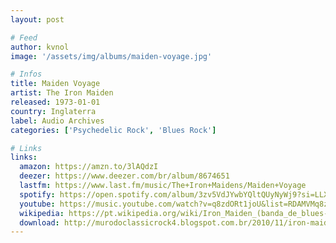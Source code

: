 ```yaml
---
layout: post

# Feed
author: kvnol
image: '/assets/img/albums/maiden-voyage.jpg'

# Infos
title: Maiden Voyage
artist: The Iron Maiden
released: 1973-01-01
country: Inglaterra
label: Audio Archives
categories: ['Psychedelic Rock', 'Blues Rock']

# Links
links:
  amazon: https://amzn.to/3lAQdzI
  deezer: https://www.deezer.com/br/album/8674651
  lastfm: https://www.last.fm/music/The+Iron+Maidens/Maiden+Voyage
  spotify: https://open.spotify.com/album/3zv5VdJYwbYQltQUyNyWj9?si=LLX1RrnZTg-SkBmYbh2WsQ
  youtube: https://music.youtube.com/watch?v=q8zdORt1joU&list=RDAMVMq8zdORt1joU
  wikipedia: https://pt.wikipedia.org/wiki/Iron_Maiden_(banda_de_blues-rock)
  download: http://murodoclassicrock4.blogspot.com.br/2010/11/iron-maiden-maiden-voyage-1969.html
---
```

